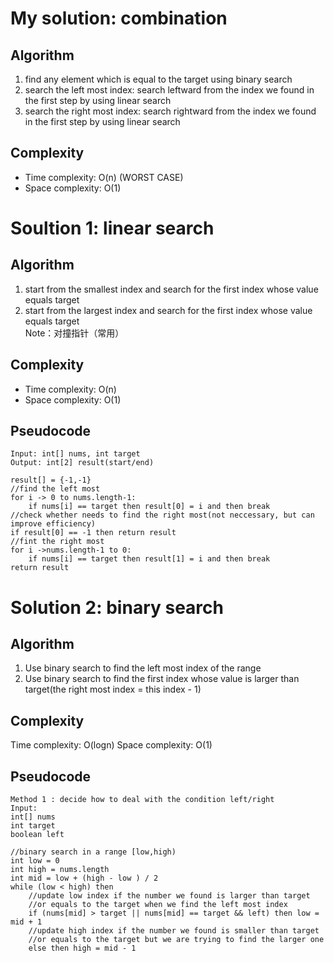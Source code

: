 # My solution: combination
## Algorithm
1. find any element which is equal to the target using binary search
2. search the left most index: search leftward from the index we found in the first step by using linear search
3. search the right most index: search rightward from the index we found in the first step by using linear search
## Complexity
- Time complexity: O(n) (WORST CASE)
- Space complexity: O(1)

# Soultion 1: linear search
## Algorithm
1. start from the smallest index and search for the first index whose value equals target
2. start from the largest index and search for the first index whose value equals target<br>
Note：对撞指针（常用）
## Complexity
- Time complexity: O(n)
- Space complexity: O(1)
## Pseudocode
```
Input: int[] nums, int target
Output: int[2] result(start/end)

result[] = {-1,-1}
//find the left most 
for i -> 0 to nums.length-1:
    if nums[i] == target then result[0] = i and then break
//check whether needs to find the right most(not neccessary, but can improve efficiency)
if result[0] == -1 then return result
//fint the right most
for i ->nums.length-1 to 0:
    if nums[i] == target then result[1] = i and then break
return result
```
# Solution 2: binary search
## Algorithm
1. Use binary search to find the left most index of the range
2. Use binary search to find the first index whose value is larger than target(the right most index = this index - 1)
## Complexity
Time complexity: O(logn)
Space complexity: O(1)
## Pseudocode
```
Method 1 : decide how to deal with the condition left/right
Input: 
int[] nums
int target
boolean left

//binary search in a range [low,high)
int low = 0
int high = nums.length 
int mid = low + (high - low ) / 2
while (low < high) then 
    //update low index if the number we found is larger than target
    //or equals to the target when we find the left most index
    if (nums[mid] > target || nums[mid] == target && left) then low = mid + 1 
    //update high index if the number we found is smaller than target
    //or equals to the target but we are trying to find the larger one
    else then high = mid - 1
```
